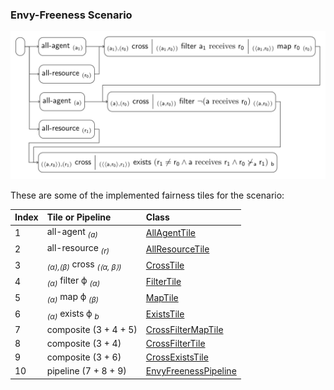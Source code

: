 ### Envy-Freeness Scenario

![envy_freeness](envy_freeness.png)

These are some of the implemented fairness tiles for the scenario:

| Index | Tile or Pipeline                                 | Class                                        |
|:------|:-------------------------------------------------|:---------------------------------------------|
| 1     | all-agent <sub>*(a)*</sub>                       | [AllAgentTile][AllAgentTile]                 |
| 2     | all-resource <sub>*(r)*</sub>                    | [AllResourceTile][AllResourceTile]           |
| 3     | <sub>*(α),(β)*</sub> cross <sub>*(⟨α, β⟩)*</sub> | [CrossTile][CrossTile]                       |
| 4     | <sub>*(α)*</sub> filter ϕ <sub>*(α)*</sub>       | [FilterTile][FilterTile]                     |
| 5     | <sub>*(α)*</sub> map ϕ <sub>*(β)*</sub>          | [MapTile][MapTile]                           |
| 6     | <sub>*(α)*</sub> exists ϕ <sub>*b*</sub>         | [ExistsTile][ExistsTile]                     |
| 7     | composite (3 + 4 + 5)                            | [CrossFilterMapTile][CrossFilterMapTile]     |
| 8     | composite (3 + 4)                                | [CrossFilterTile][CrossFilterTile]           |
| 9     | composite (3 + 6)                                | [CrossExistsTile][CrossExistsTile]           |
| 10    | pipeline (7 + 8 + 9)                             | [EnvyFreenessPipeline][EnvyFreenessPipeline] |

[AllAgentTile]: https://github.com/julianmendez/tiles/blob/master/core/src/main/scala/soda/tiles/fairness/tile/constant/AllAgentTile.soda

[AllResourceTile]: https://github.com/julianmendez/tiles/blob/master/core/src/main/scala/soda/tiles/fairness/tile/constant/AllResourceTile.soda

[CrossTile]: https://github.com/julianmendez/tiles/blob/master/core/src/main/scala/soda/tiles/fairness/tile/primitive/CrossTile.soda

[FilterTile]: https://github.com/julianmendez/tiles/blob/master/core/src/main/scala/soda/tiles/fairness/tile/primitive/FilterTile.soda

[MapTile]: https://github.com/julianmendez/tiles/blob/master/core/src/main/scala/soda/tiles/fairness/tile/primitive/MapTile.soda

[ExistsTile]: https://github.com/julianmendez/tiles/blob/master/core/src/main/scala/soda/tiles/fairness/tile/composite/ExistsTile.soda

[CrossFilterMapTile]: https://github.com/julianmendez/tiles/blob/master/examples/src/main/scala/soda/tiles/fairness/example/pipeline/envyfreeness/CrossFilterMapTile.soda

[CrossFilterTile]: https://github.com/julianmendez/tiles/blob/master/examples/src/main/scala/soda/tiles/fairness/example/pipeline/envyfreeness/CrossFilterTile.soda

[CrossExistsTile]: https://github.com/julianmendez/tiles/blob/master/examples/src/main/scala/soda/tiles/fairness/example/pipeline/envyfreeness/CrossExistsTile.soda

[EnvyFreenessPipeline]: https://github.com/julianmendez/tiles/blob/master/examples/src/main/scala/soda/tiles/fairness/example/pipeline/envyfreeness/EnvyFreeneessPipeline.soda


